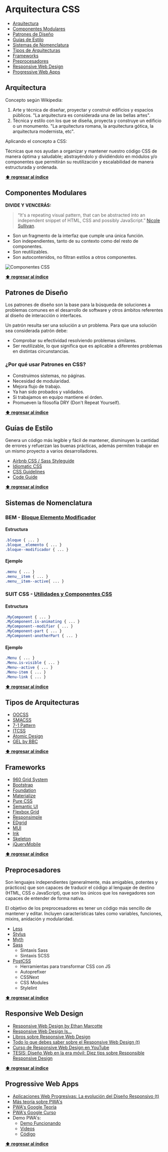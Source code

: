 # Arquitectura CSS

* [Arquitectura](#arquitectura)
* [Componentes Modulares](#componentes-modulares)
* [Patrones de Diseño](#patrones-de-diseño)
* [Guías de Estilo](#guías-de-estilo)
* [Sistemas de Nomenclatura](#sistemas-de-nomenclatura)
* [Tipos de Arquitecturas](#tipos-de-arquitecturas)
* [Frameworks](#frameworks)
* [Preprocesadores](#preprocesadores)
* [Responsive Web Design](#responsive-web-design)
* [Progressive Web Apps](#progressive-web-apps)

## Arquitectura

Concepto según Wikipedia:

1. Arte y técnica de diseñar, proyectar y construir edificios y espacios públicos. "La arquitectura es considerada una de las bellas artes".
1. Técnica y estilo con los que se diseña, proyecta y construye un edificio o un monumento. "La arquitectura romana, la arquitectura gótica, la arquitectura modernista, etc".

Aplicando el concepto a CSS:

Técnicas que nos ayudan a organizar y mantener nuestro código CSS de manera óptima y saludable; abstrayéndolo y dividiéndolo en módulos y/o componentes que permitirán su reutilización y escalabilidad de manera estructurada y ordenada.

**[⬆ regresar al índice](#arquitectura-css)**

## Componentes Modulares

**DIVIDE Y VENCERÁS:**

> “It's a repeating visual pattern, that can be abstracted into an independent snippet of HTML, CSS and possibly JavaScript.” [Nicole Sullivan](https://vimeo.com/72759139).

* Son un fragmento de la interfaz que cumple una única función.
* Son independientes, tanto de su contexto como del resto de componentes.
* Son reutilizables.
* Son autocontenidos, no filtran estilos a otros componentes.

![Componentes CSS](./assets/componentes-css.png)

**[⬆ regresar al índice](#arquitectura-css)**

## Patrones de Diseño

Los patrones de diseño son la base para la búsqueda de soluciones a problemas comunes en el desarrollo de software y otros ámbitos referentes al diseño de interacción o interfaces.

Un patrón resulta ser una solución a un problema. Para que una solución sea considerada patrón debe:

* Comprobar su efectividad resolviendo problemas similares.
* Ser reutilizable, lo que significa que es aplicable a diferentes problemas en distintas circunstancias.

### ¿Por qué usar Patrones en CSS?

* Construimos sistemas, no páginas.
* Necesidad de modularidad.
* Mejora flujo de trabajo.
* Ya han sido probados y validados.
* Si trabajamos en equípo mantiene el órden.
* Promueven la filosofía DRY (Don't Repeat Yourself).

**[⬆ regresar al índice](#arquitectura-css)**

## Guías de Estilo

Genera un código más legible y fácil de mantener, disminuyen la cantidad de errores y refuerzan las buenas prácticas, además permiten trabajar en un mismo proyecto a varios desarrolladores.

* [Airbnb CSS / Sass Styleguide](https://github.com/airbnb/css)
* [Idiomatic CSS](https://github.com/necolas/idiomatic-css)
* [CSS Guidelines](https://cssguidelin.es/)
* [Code Guide](http://codeguide.co/)

**[⬆ regresar al índice](#arquitectura-css)**

## Sistemas de Nomenclatura

### BEM - [Bloque Elemento Modificador](https://en.bem.info/)

#### Estructura

```css
.bloque { ... }
.bloque__elemento { ... }
.bloque--modificador { ... }
```

#### Ejemplo

```css
.menu { ... }
.menu__item { ... }
.menu__item--active{ ... }
```

### SUIT CSS - [Utilidades y Componentes CSS](https://suitcss.github.io/)

#### Estructura

```css
.MyComponent { ... }
.MyComponent.is-animating { ... }
.MyComponent--modifier { ... }
.MyComponent-part { ... }
.MyComponent-anotherPart { ... }
```

#### Ejemplo

```css
.Menu { ... }
.Menu.is-visible { ... }
.Menu--active { ... }
.Menu-item { ... }
.Menu-link { ... }
```

**[⬆ regresar al índice](#arquitectura-css)**

## Tipos de Arquitecturas

* [OOCSS](http://oocss.org/)
* [SMACSS](https://smacss.com/)
* [7-1 Pattern​](https://sass-guidelin.es/#architecture)
* [ITCSS](https://itcss.io/)
* [Atomic Design](http://bradfrost.com/blog/post/atomic-web-design/)
* [GEL by BBC](http://www.bbc.co.uk/gel)

**[⬆ regresar al índice](#arquitectura-css)**

## Frameworks

* [960 Grid System](https://960.gs/)
* [Bootstrap](https://getbootstrap.com/)
* [Foundation](https://foundation.zurb.com/)
* [Materialize](https://materializecss.com/)
* [Pure CSS](https://purecss.io/)
* [Semantic UI](https://semantic-ui.com/)
* [Flexbox Grid](http://flexboxgrid.com/)
* [Responsimple](https://jonmircha.github.io/responsimple/)
* [EDgrid](http://ed-grid.com/)
* [MUI](https://www.muicss.com/)
* [Ink](http://ink.sapo.pt/)
* [Skeleton](http://getskeleton.com/)
* [jQueryMobile](https://jquerymobile.com/)

**[⬆ regresar al índice](#arquitectura-css)**

## Preprocesadores

Son lenguajes independientes (generalmente, más amigables, potentes y prácticos) que son capaces de traducir el código al lenguaje de destino (HTML, CSS o JavaScript), que son los únicos que los navegadores son capaces de entender de forma nativa.

El objetivo de los preprocesadores es tener un código más sencillo de mantener y editar. Incluyen características tales como variables, funciones, mixins, anidación y modularidad.

* [Less](http://lesscss.org/)
* [Stylus](http://stylus-lang.com/)
* [Myth](http://www.myth.io/)
* [Sass](http://sass-lang.com/)
  * Sintaxis Sass
  * Sintaxis SCSS
* [PostCSS](https://postcss.org/)
  * Herramientas para transformar CSS con JS
  * Autoprefixer
  * CSSNext
  * CSS Modules
  * Stylelint

**[⬆ regresar al índice](#arquitectura-css)**

## Responsive Web Design

* [Responsive Web Design by Ethan Marcotte](https://alistapart.com/article/responsive-web-design)
* [Responsive Web Design Is…](https://responsivedesign.is/)
* [Libros sobre Responsive Web Design](https://github.com/jonmircha/curso-responsive-design/tree/master/Libros)
* [Todo lo que debes saber sobre el Responsive Web Design (t)](https://ed.team/blog/todo-lo-que-debes-saber-sobre-el-responsive-web-design)
* [Curso de Responsive Web Design en YouTube](https://www.youtube.com/playlist?list=PLvq-jIkSeTUbFYbzpJFN1GLMBZnm9hX5G)
* [TESIS: Diseño Web en la era móvil: Diez tips sobre Responsible Responsive Design](http://iconos.edu.mx/qrtesis/140171MV.html)

**[⬆ regresar al índice](#arquitectura-css)**

## Progressive Web Apps

* [Aplicaciones Web Progresivas: La evolución del Diseño Responsivo (t)](https://ed.team/blog/aplicaciones-web-progresivas-la-evolucion-del-diseno-responsivo)
* [Más teoría sobre PWA's](https://jonmircha.github.io/edhtml5-pwa2017/#/)
* [PWA's Google Teoría](https://developers.google.com/web/progressive-web-apps/)
* [PWA's Google Curso](https://www.youtube.com/playlist?list=PLNYkxOF6rcIAdnzEsWkg0KpMn2WJwMBmN)
* Demo PWA's:
  * [Demo Funcionando](https://jonmircha.github.io/miniserie-sitioweb-a-pwa/)
  * [Videos](https://www.youtube.com/playlist?list=PLvq-jIkSeTUYIw8CP2AP7QJs4GeeZdvs6)
  * [Código](https://github.com/jonmircha/miniserie-sitioweb-a-pwa)

**[⬆ regresar al índice](#arquitectura-css)**
